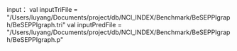 
input： 
val inputTriFile = "/Users/luyang/Documents/project/db/NCI_INDEX/Benchmark/BeSEPPIgraph/BeSEPPIgraph.tri"
val inputPredFile = "/Users/luyang/Documents/project/db/NCI_INDEX/Benchmark/BeSEPPIgraph/BeSEPPIgraph.p"
